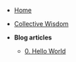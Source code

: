 * [Home](/)
* [Collective Wisdom](https://blog.jules-ivanic.com/collective_wisdom.html)

* **Blog articles**
  * [0. Hello World](_articles/hello_world.md)
